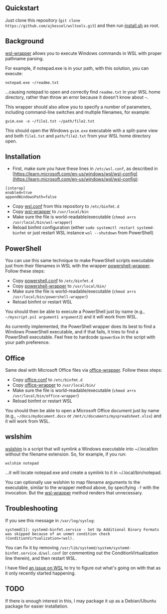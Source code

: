## Quickstart
Just clone this repository (`git clone https://github.com/ajkessel/wsltools.git`) and then run [install.sh](install.sh) as root.
## Background
[wsl-wrapper](wsl-wrapper) allows you to execute Windows commands in WSL with proper pathname parsing.

For example, if notepad.exe is in your path, with this solution, you can execute:
```
notepad.exe ~/readme.txt
```
...causing notepad to open and correctly find `readme.txt` in your WSL home directory, rather than throw an error because it doesn't know about `~`.

This wrapper should also allow you to specify a number of parameters, including command-line switches and multiple filenames, for example:
```
gvim.exe -o ~/file1.txt ~/path/file2.txt
```
This should open the Windows `gvim.exe` executable with a split-pane view and both `file1.txt` and `path/file2.txt` from your WSL home directory open.
## Installation
* First, make sure you have these lines in `/etc/wsl.conf`, as described in [https://learn.microsoft.com/en-us/windows/wsl/wsl-config](https://learn.microsoft.com/en-us/windows/wsl/wsl-config):
```
[interop]
enabled=true
appendWindowsPath=false
```
* Copy [wsl.conf](wsl.conf) from this repository to `/etc/binfmt.d`
* Copy [wsl-wrapper](wsl-wrapper) to `/usr/local/bin`
* Make sure the file is world-readable/executable (`chmod a+rx /usr/local/bin/wsl-wrapper`)
* Reload binfmt configuration (either `sudo systemctl restart systemd-binfmt` or just restart WSL instance `wsl --shutdown` from PowerShell)
## PowerShell
You can use this same technique to make PowerShell scripts executable just from their filenames in WSL with the wrapper [powershell-wrapper](powershell-wrapper). Follow these steps:
* Copy [powershell.conf](powershell.conf) to `/etc/binfmt.d`
* Copy [powershell-wrapper](powershell-wrapper) to `/usr/local/bin/`
* Make sure the file is world-readable/executable (`chmod a+rx /usr/local/bin/powershell-wrapper`)
* Reload binfmt or restart WSL

You should then be able to execute a PowerShell just by name (e.g., `~/myscript.ps1 argument1 argument2`) and it will work from WSL.

As currently implemented, the PowerShell wrapper does its best to find a Windows PowerShell executable, and if that fails, it tries to find a PowerShell executable. Feel free to hardcode `$powerExe` in the script with your path preference.
## Office
Same deal with Microsoft Office files via [office-wrapper](office-wrapper). Follow these steps:
* Copy [office.conf](office.conf) to `/etc/binfmt.d`
* Copy [office-wrapper](office-wrapper) to `/usr/local/bin/`
* Make sure the file is world-readable/executable (`chmod a+rx /usr/local/bin/office-wrapper`)
* Reload binfmt or restart WSL

You should then be able to open a Microsoft Office document just by name (e.g., `~/docs/mydocument.docx` or `/mnt/c/documents/myspreadsheet.xlsx`) and it will work from WSL.
## wslshim 
[wslshim](wslshim) is a script that will symlink a Windows executable into ~/.local/bin without the filename extension. So, for example, if you run:
```
wslshim notepad
```
...it will locate notepad.exe and create a symlink to it in ~/.local/bin/notepad.

You can optionally use wslshim to map filename arguments to the executable, similar to the wrapper method above, by specifying `-f` with the invocation. But the [wsl-wrapper](wsl-wrapper) method renders that unnecessary.
## Troubleshooting
If you see this message in `/var/log/syslog`:
```
systemd[1]: systemd-binfmt.service - Set Up Additional Binary Formats was skipped because of an unmet condition check (ConditionVirtualization=!wsl).
```
You can fix it by removing `/usr/lib/systemd/system/systemd-binfmt.service.d/wsl.conf` (or commenting out the ConditionVirtualization line therein), and then restart WSL.

I have filed [an issue on WSL](https://github.com/microsoft/WSL/issues/12013) to try to figure out what's going on with that as it only recently started happening.
## TODO
If there is enough interest in this, I may package it up as a Debian/Ubuntu package for easier installation.
